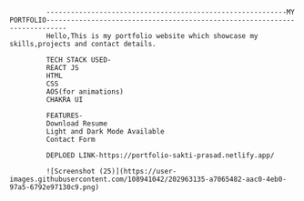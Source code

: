              -----------------------------------------------------------MY PORTFOLIO---------------------------------------------------------------------------
             Hello,This is my portfolio website which showcase my skills,projects and contact details.
             
             TECH STACK USED-
             REACT JS
             HTML
             CSS
             AOS(for animations)
             CHAKRA UI
             
             FEATURES-
             Download Resume
             Light and Dark Mode Available
             Contact Form
             
             DEPLOED LINK-https://portfolio-sakti-prasad.netlify.app/
             
             ![Screenshot (25)](https://user-images.githubusercontent.com/108941042/202963135-a7065482-aac0-4eb0-97a5-6792e97130c9.png)

             
